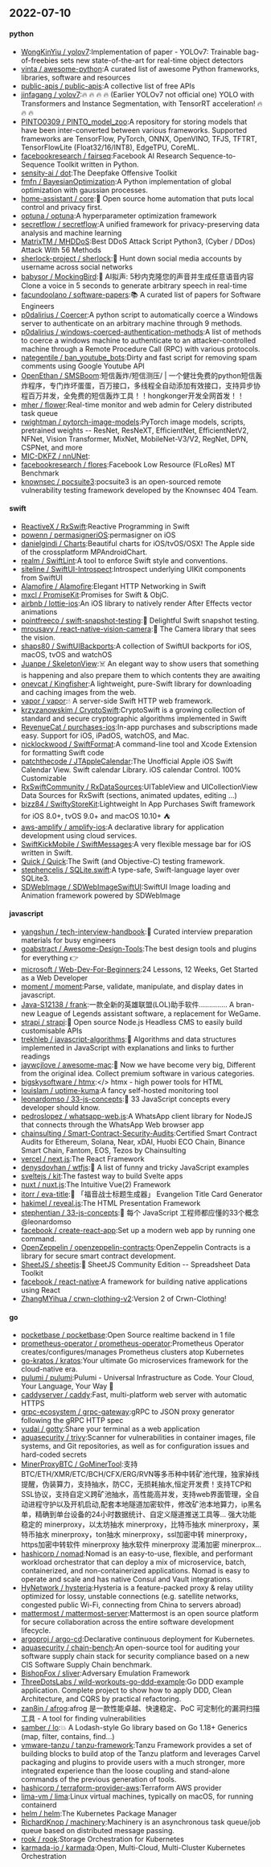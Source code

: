 ## 2022-07-10

#### python
* [WongKinYiu / yolov7](https://github.com/WongKinYiu/yolov7):Implementation of paper - YOLOv7: Trainable bag-of-freebies sets new state-of-the-art for real-time object detectors
* [vinta / awesome-python](https://github.com/vinta/awesome-python):A curated list of awesome Python frameworks, libraries, software and resources
* [public-apis / public-apis](https://github.com/public-apis/public-apis):A collective list of free APIs
* [jinfagang / yolov7](https://github.com/jinfagang/yolov7):🔥
🔥
🔥
🔥
(Earlier YOLOv7 not official one) YOLO with Transformers and Instance Segmentation, with TensorRT acceleration!
🔥
🔥
🔥
* [PINTO0309 / PINTO_model_zoo](https://github.com/PINTO0309/PINTO_model_zoo):A repository for storing models that have been inter-converted between various frameworks. Supported frameworks are TensorFlow, PyTorch, ONNX, OpenVINO, TFJS, TFTRT, TensorFlowLite (Float32/16/INT8), EdgeTPU, CoreML.
* [facebookresearch / fairseq](https://github.com/facebookresearch/fairseq):Facebook AI Research Sequence-to-Sequence Toolkit written in Python.
* [sensity-ai / dot](https://github.com/sensity-ai/dot):The Deepfake Offensive Toolkit
* [fmfn / BayesianOptimization](https://github.com/fmfn/BayesianOptimization):A Python implementation of global optimization with gaussian processes.
* [home-assistant / core](https://github.com/home-assistant/core):🏡
Open source home automation that puts local control and privacy first.
* [optuna / optuna](https://github.com/optuna/optuna):A hyperparameter optimization framework
* [secretflow / secretflow](https://github.com/secretflow/secretflow):A unified framework for privacy-preserving data analysis and machine learning
* [MatrixTM / MHDDoS](https://github.com/MatrixTM/MHDDoS):Best DDoS Attack Script Python3, (Cyber / DDos) Attack With 56 Methods
* [sherlock-project / sherlock](https://github.com/sherlock-project/sherlock):🔎
Hunt down social media accounts by username across social networks
* [babysor / MockingBird](https://github.com/babysor/MockingBird):🚀
AI拟声: 5秒内克隆您的声音并生成任意语音内容 Clone a voice in 5 seconds to generate arbitrary speech in real-time
* [facundoolano / software-papers](https://github.com/facundoolano/software-papers):📚
A curated list of papers for Software Engineers
* [p0dalirius / Coercer](https://github.com/p0dalirius/Coercer):A python script to automatically coerce a Windows server to authenticate on an arbitrary machine through 9 methods.
* [p0dalirius / windows-coerced-authentication-methods](https://github.com/p0dalirius/windows-coerced-authentication-methods):A list of methods to coerce a windows machine to authenticate to an attacker-controlled machine through a Remote Procedure Call (RPC) with various protocols.
* [nategentile / ban_youtube_bots](https://github.com/nategentile/ban_youtube_bots):Dirty and fast script for removing spam comments using Google Youtube API
* [OpenEthan / SMSBoom](https://github.com/OpenEthan/SMSBoom):短信轰炸/短信测压/ | 一个健壮免费的python短信轰炸程序，专门炸坏蛋蛋，百万接口，多线程全自动添加有效接口，支持异步协程百万并发，全免费的短信轰炸工具！！hongkonger开发全网首发！！
* [mher / flower](https://github.com/mher/flower):Real-time monitor and web admin for Celery distributed task queue
* [rwightman / pytorch-image-models](https://github.com/rwightman/pytorch-image-models):PyTorch image models, scripts, pretrained weights -- ResNet, ResNeXT, EfficientNet, EfficientNetV2, NFNet, Vision Transformer, MixNet, MobileNet-V3/V2, RegNet, DPN, CSPNet, and more
* [MIC-DKFZ / nnUNet](https://github.com/MIC-DKFZ/nnUNet):
* [facebookresearch / flores](https://github.com/facebookresearch/flores):Facebook Low Resource (FLoRes) MT Benchmark
* [knownsec / pocsuite3](https://github.com/knownsec/pocsuite3):pocsuite3 is an open-sourced remote vulnerability testing framework developed by the Knownsec 404 Team.

#### swift
* [ReactiveX / RxSwift](https://github.com/ReactiveX/RxSwift):Reactive Programming in Swift
* [powenn / permasigneriOS](https://github.com/powenn/permasigneriOS):permasigner on iOS
* [danielgindi / Charts](https://github.com/danielgindi/Charts):Beautiful charts for iOS/tvOS/OSX! The Apple side of the crossplatform MPAndroidChart.
* [realm / SwiftLint](https://github.com/realm/SwiftLint):A tool to enforce Swift style and conventions.
* [siteline / SwiftUI-Introspect](https://github.com/siteline/SwiftUI-Introspect):Introspect underlying UIKit components from SwiftUI
* [Alamofire / Alamofire](https://github.com/Alamofire/Alamofire):Elegant HTTP Networking in Swift
* [mxcl / PromiseKit](https://github.com/mxcl/PromiseKit):Promises for Swift & ObjC.
* [airbnb / lottie-ios](https://github.com/airbnb/lottie-ios):An iOS library to natively render After Effects vector animations
* [pointfreeco / swift-snapshot-testing](https://github.com/pointfreeco/swift-snapshot-testing):📸
Delightful Swift snapshot testing.
* [mrousavy / react-native-vision-camera](https://github.com/mrousavy/react-native-vision-camera):📸
The Camera library that sees the vision.
* [shaps80 / SwiftUIBackports](https://github.com/shaps80/SwiftUIBackports):A collection of SwiftUI backports for iOS, macOS, tvOS and watchOS
* [Juanpe / SkeletonView](https://github.com/Juanpe/SkeletonView):☠️
An elegant way to show users that something is happening and also prepare them to which contents they are awaiting
* [onevcat / Kingfisher](https://github.com/onevcat/Kingfisher):A lightweight, pure-Swift library for downloading and caching images from the web.
* [vapor / vapor](https://github.com/vapor/vapor):💧
A server-side Swift HTTP web framework.
* [krzyzanowskim / CryptoSwift](https://github.com/krzyzanowskim/CryptoSwift):CryptoSwift is a growing collection of standard and secure cryptographic algorithms implemented in Swift
* [RevenueCat / purchases-ios](https://github.com/RevenueCat/purchases-ios):In-app purchases and subscriptions made easy. Support for iOS, iPadOS, watchOS, and Mac.
* [nicklockwood / SwiftFormat](https://github.com/nicklockwood/SwiftFormat):A command-line tool and Xcode Extension for formatting Swift code
* [patchthecode / JTAppleCalendar](https://github.com/patchthecode/JTAppleCalendar):The Unofficial Apple iOS Swift Calendar View. Swift calendar Library. iOS calendar Control. 100% Customizable
* [RxSwiftCommunity / RxDataSources](https://github.com/RxSwiftCommunity/RxDataSources):UITableView and UICollectionView Data Sources for RxSwift (sections, animated updates, editing ...)
* [bizz84 / SwiftyStoreKit](https://github.com/bizz84/SwiftyStoreKit):Lightweight In App Purchases Swift framework for iOS 8.0+, tvOS 9.0+ and macOS 10.10+
⛺
* [aws-amplify / amplify-ios](https://github.com/aws-amplify/amplify-ios):A declarative library for application development using cloud services.
* [SwiftKickMobile / SwiftMessages](https://github.com/SwiftKickMobile/SwiftMessages):A very flexible message bar for iOS written in Swift.
* [Quick / Quick](https://github.com/Quick/Quick):The Swift (and Objective-C) testing framework.
* [stephencelis / SQLite.swift](https://github.com/stephencelis/SQLite.swift):A type-safe, Swift-language layer over SQLite3.
* [SDWebImage / SDWebImageSwiftUI](https://github.com/SDWebImage/SDWebImageSwiftUI):SwiftUI Image loading and Animation framework powered by SDWebImage

#### javascript
* [yangshun / tech-interview-handbook](https://github.com/yangshun/tech-interview-handbook):💯
Curated interview preparation materials for busy engineers
* [goabstract / Awesome-Design-Tools](https://github.com/goabstract/Awesome-Design-Tools):The best design tools and plugins for everything
👉
* [microsoft / Web-Dev-For-Beginners](https://github.com/microsoft/Web-Dev-For-Beginners):24 Lessons, 12 Weeks, Get Started as a Web Developer
* [moment / moment](https://github.com/moment/moment):Parse, validate, manipulate, and display dates in javascript.
* [Java-S12138 / frank](https://github.com/Java-S12138/frank):一款全新的英雄联盟(LOL)助手软件.............. A bran-new League of Legends assistant software, a replacement for WeGame.
* [strapi / strapi](https://github.com/strapi/strapi):🚀
Open source Node.js Headless CMS to easily build customisable APIs
* [trekhleb / javascript-algorithms](https://github.com/trekhleb/javascript-algorithms):📝
Algorithms and data structures implemented in JavaScript with explanations and links to further readings
* [jaywcjlove / awesome-mac](https://github.com/jaywcjlove/awesome-mac): Now we have become very big, Different from the original idea. Collect premium software in various categories.
* [bigskysoftware / htmx](https://github.com/bigskysoftware/htmx):</> htmx - high power tools for HTML
* [louislam / uptime-kuma](https://github.com/louislam/uptime-kuma):A fancy self-hosted monitoring tool
* [leonardomso / 33-js-concepts](https://github.com/leonardomso/33-js-concepts):📜
33 JavaScript concepts every developer should know.
* [pedroslopez / whatsapp-web.js](https://github.com/pedroslopez/whatsapp-web.js):A WhatsApp client library for NodeJS that connects through the WhatsApp Web browser app
* [chainsulting / Smart-Contract-Security-Audits](https://github.com/chainsulting/Smart-Contract-Security-Audits):Certified Smart Contract Audits for Ethereum, Solana, Near, xDAI, Huobi ECO Chain, Binance Smart Chain, Fantom, EOS, Tezos by Chainsulting
* [vercel / next.js](https://github.com/vercel/next.js):The React Framework
* [denysdovhan / wtfjs](https://github.com/denysdovhan/wtfjs):🤪
A list of funny and tricky JavaScript examples
* [sveltejs / kit](https://github.com/sveltejs/kit):The fastest way to build Svelte apps
* [nuxt / nuxt.js](https://github.com/nuxt/nuxt.js):The Intuitive Vue(2) Framework
* [itorr / eva-title](https://github.com/itorr/eva-title):🤖
「福音战士标题生成器」 Evangelion Title Card Generator
* [hakimel / reveal.js](https://github.com/hakimel/reveal.js):The HTML Presentation Framework
* [stephentian / 33-js-concepts](https://github.com/stephentian/33-js-concepts):📜
每个 JavaScript 工程师都应懂的33个概念 @leonardomso
* [facebook / create-react-app](https://github.com/facebook/create-react-app):Set up a modern web app by running one command.
* [OpenZeppelin / openzeppelin-contracts](https://github.com/OpenZeppelin/openzeppelin-contracts):OpenZeppelin Contracts is a library for secure smart contract development.
* [SheetJS / sheetjs](https://github.com/SheetJS/sheetjs):📗
SheetJS Community Edition -- Spreadsheet Data Toolkit
* [facebook / react-native](https://github.com/facebook/react-native):A framework for building native applications using React
* [ZhangMYihua / crwn-clothing-v2](https://github.com/ZhangMYihua/crwn-clothing-v2):Version 2 of Crwn-Clothing!

#### go
* [pocketbase / pocketbase](https://github.com/pocketbase/pocketbase):Open Source realtime backend in 1 file
* [prometheus-operator / prometheus-operator](https://github.com/prometheus-operator/prometheus-operator):Prometheus Operator creates/configures/manages Prometheus clusters atop Kubernetes
* [go-kratos / kratos](https://github.com/go-kratos/kratos):Your ultimate Go microservices framework for the cloud-native era.
* [pulumi / pulumi](https://github.com/pulumi/pulumi):Pulumi - Universal Infrastructure as Code. Your Cloud, Your Language, Your Way
🚀
* [caddyserver / caddy](https://github.com/caddyserver/caddy):Fast, multi-platform web server with automatic HTTPS
* [grpc-ecosystem / grpc-gateway](https://github.com/grpc-ecosystem/grpc-gateway):gRPC to JSON proxy generator following the gRPC HTTP spec
* [yudai / gotty](https://github.com/yudai/gotty):Share your terminal as a web application
* [aquasecurity / trivy](https://github.com/aquasecurity/trivy):Scanner for vulnerabilities in container images, file systems, and Git repositories, as well as for configuration issues and hard-coded secrets
* [MinerProxyBTC / GoMinerTool](https://github.com/MinerProxyBTC/GoMinerTool):支持BTC/ETH/XMR/ETC/BCH/CFX/ERG/RVN等多币种中转矿池代理，独家掉线提醒，伪装算力，支持抽水，防CC，无损耗抽水,恒定开发费！支持TCP和SSL协议，支持自定义跨矿池抽水，高性能高并发，支持web界面管理，全自动进程守护以及开机启动,配套本地隧道加密软件，修改矿池本地算力，ip黑名单，精确到单台设备的24小时数据统计、自定义隧道推送工具等... 强大功能稳定的 minerproxy，以太坊抽水 minerproxy，比特币抽水 minerproxy，莱特币抽水 minerproxy，ton抽水 minerproxy，ssl加密中转 minerproxy，https加密中转软件 minerproxy 抽水软件 minerproxy 混淆加密 minerprox…
* [hashicorp / nomad](https://github.com/hashicorp/nomad):Nomad is an easy-to-use, flexible, and performant workload orchestrator that can deploy a mix of microservice, batch, containerized, and non-containerized applications. Nomad is easy to operate and scale and has native Consul and Vault integrations.
* [HyNetwork / hysteria](https://github.com/HyNetwork/hysteria):Hysteria is a feature-packed proxy & relay utility optimized for lossy, unstable connections (e.g. satellite networks, congested public Wi-Fi, connecting from China to servers abroad)
* [mattermost / mattermost-server](https://github.com/mattermost/mattermost-server):Mattermost is an open source platform for secure collaboration across the entire software development lifecycle.
* [argoproj / argo-cd](https://github.com/argoproj/argo-cd):Declarative continuous deployment for Kubernetes.
* [aquasecurity / chain-bench](https://github.com/aquasecurity/chain-bench):An open-source tool for auditing your software supply chain stack for security compliance based on a new CIS Software Supply Chain benchmark.
* [BishopFox / sliver](https://github.com/BishopFox/sliver):Adversary Emulation Framework
* [ThreeDotsLabs / wild-workouts-go-ddd-example](https://github.com/ThreeDotsLabs/wild-workouts-go-ddd-example):Go DDD example application. Complete project to show how to apply DDD, Clean Architecture, and CQRS by practical refactoring.
* [zan8in / afrog](https://github.com/zan8in/afrog):afrog 是一款性能卓越、快速稳定、PoC 可定制化的漏洞扫描工具 - A tool for finding vulnerabilities
* [samber / lo](https://github.com/samber/lo):💥
A Lodash-style Go library based on Go 1.18+ Generics (map, filter, contains, find...)
* [vmware-tanzu / tanzu-framework](https://github.com/vmware-tanzu/tanzu-framework):Tanzu Framework provides a set of building blocks to build atop of the Tanzu platform and leverages Carvel packaging and plugins to provide users with a much stronger, more integrated experience than the loose coupling and stand-alone commands of the previous generation of tools.
* [hashicorp / terraform-provider-aws](https://github.com/hashicorp/terraform-provider-aws):Terraform AWS provider
* [lima-vm / lima](https://github.com/lima-vm/lima):Linux virtual machines, typically on macOS, for running containerd
* [helm / helm](https://github.com/helm/helm):The Kubernetes Package Manager
* [RichardKnop / machinery](https://github.com/RichardKnop/machinery):Machinery is an asynchronous task queue/job queue based on distributed message passing.
* [rook / rook](https://github.com/rook/rook):Storage Orchestration for Kubernetes
* [karmada-io / karmada](https://github.com/karmada-io/karmada):Open, Multi-Cloud, Multi-Cluster Kubernetes Orchestration
